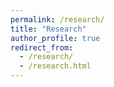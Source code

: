 ```yaml
---
permalink: /research/
title: "Research"
author_profile: true
redirect_from: 
  - /research/
  - /research.html
---
```


